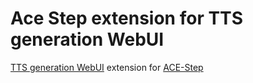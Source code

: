 # Ace Step extension for TTS generation WebUI
[TTS generation WebUI](https://github.com/rsxdalv/tts-generation-webui) extension for [ACE-Step](https://github.com/ACE-Step/ACE-Step)
